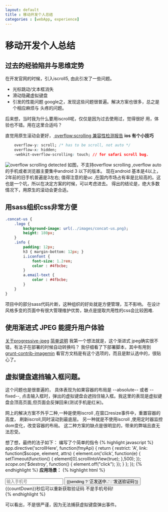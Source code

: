 ```yaml
---
layout: default
title : 移动开发个人总结
categories : [webApp, experience]
---
```


# 移动开发个人总结
## 过去的经验陷井与思维定势

在开发官网的时候，引入iscroll5, 由此引发了一些问题。
* 光标跳动/文本框消失
* 滑动隐藏虚拟键盘
* 引发的性能问题
google之，发现这些问题很普遍。解决方案也很多，总之是个相应麻烦与
头疼的问题。

后来想，当时我为什么要用iscroll呢，仅仅是因为过去使用过，觉得很好
用，体验也不错。用在这里合适吗？


直觉用原生滚动会更好，[ overflow:scrolling 兼容性检测报告](http://www.quirksmode.org/css/css2/mobile.html)
**ios 有个小技巧**
```css
	overflow-y: scroll; /* has to be scroll, not auto */
	overflow-x: hidden;
	-webkit-overflow-scrolling: touch; // for safari scroll bug.
```
![overflow scrolling detected]({{site.url}}/images/mobile_overflow.png)
如图，不支持overflow scrolling ,overflow auto 的手机或者浏览器主要集中android 3 以下的版本。 现在android 基本是4以上，2年前的旧手机普遍是3左右;
值得注意的是uc ,在国内市场占有率是比较高的。这也是一个坑，所以在决定方案的时候，可以考虑进去。 
得出的结论是，绝大多数情况下，用原生的滚动会更合适。

## 用sass组织css非常方便
```sass
.concat-us {
	.logo {
		background-image: url(../images/concat-us.png);
		height: 180px;
	}
	.info {
		padding: 12px;
		h3 { margin-bottom: 12px; }
		i.iconfont {
			font-size: 1.2rem;
			color : #4fbcbe;
		}
		a.email-text {
			color : #4fbcbe;
		}
	}
}
```
项目中的部分sass代码片断，这种组织的好处就是方便管理，互不影响。
在设计风格多变的页面中有很大管理维护优势，缺点是提取共用性的css会比较困难.

## 使用渐进式 JPEG 能提升用户体验
[关于progressive-jpeg](http://www.webmonkey.com/2013/01/the-return-of-the-progressive-jpeg/)
[简单说明](http://www.biaodianfu.com/progressive-jpeg.html)
我第一个想法就是，这个渐进式 jpeg确实很不错，有法子在部署的时候自动转换吗？
我仔细看了下部署脚本，其中有用到[grunt-contrib-imagemin](https://github.com/gruntjs/grunt-contrib-imagemin#progressive-jpg)
看官方文档是有这个选项的，而且是默认选中的，很贴心了。

## 虚拟键盘遮挡输入框问题。
这个问题也是很普遍的， 具体表现为如果容器的布局是 --absolute-- 或者 --fixed--,
点击输入框时，弹出的虚拟键盘会遮挡住输入框。我这里的表现是虚拟键盘会顶高页面,但页面会反弹回来(测试手机是红米)。

网上的解决方案不外乎二种,一种是使用iscroll ,在窗口resize事件中，重置容器的高度，
刷新iscroll,同时滚动到最底层。
另一种就是不使用iscroll ,使用定时器监控dom变化，改变容器的布局。
这二种方案的缺点是很明显的，带来的弊端且直无法忍受。

想了想，最终的法子如下：
编写了个简单的指令
{% highlight javascript %}
app.directive('scrollHere', function(fmyApi) {
  return {
    restrict: 'A',
    link: function($scope, element, attrs) {
			element.on('click', function(e) {
				setTimeout(function() {
					element[0].scrollIntoView(true);
				},500);
			});
			$scope.$on('$destroy', function() {
				element.off("click");
			});
		}
	};
});
{% endhighlight %}
**应用场景：**
{% highlight html %}
<div class="input-container sbtn" scroll-here>
	<input type="text" name="mobile" class='form-control' ng-model='user.mobile' required placeholder='输入手机号' ng-pattern='/^1\d{10}$/'>
	  <button ng-click='getMobileCode()' ng-disabled="form4.mobile.$invalid || sending">
				{{sending ? '正发送中..' : '发送验证码'}}
		</button>
		<span class="tip" ng-show='sending && countDown != 0'>{{countDown}}秒后可以重新获取验证码</span>
		<span class="error" ng-show='form4.mobile.$error.pattern'>不是手机号码!</span>
		</div>
{% endhighlight %}

可以看出，不是很严谨，因为无法捕获虚拟键盘弹出事件。

